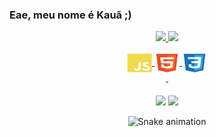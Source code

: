 ### Eae, meu nome é Kauã ;)

<div align="center">
  <a href="https://github.com/Benja-pdf">
  <img height="180em" src="https://github-readme-stats.vercel.app/api?username=Benja-pdf&show_icons=true&theme=dark#gh-dark-mode-only)"/>
  <img height="180em" src="https://github-readme-stats.vercel.app/api/top-langs/?username=Benja-pdf&layout=compact&theme=dark"/>
</div>
<div style="display: inline_block" align="center"><br>
  <img align="center" alt="Thales-Js" height="30" width="40" src="https://raw.githubusercontent.com/devicons/devicon/master/icons/javascript/javascript-plain.svg">
  <img align="center" alt="Thales-HTML" height="30" width="40" src="https://raw.githubusercontent.com/devicons/devicon/master/icons/html5/html5-original.svg">
  <img align="center" alt="Thales-CSS" height="30" width="40" src="https://raw.githubusercontent.com/devicons/devicon/master/icons/css3/css3-original.svg"> <br>&nbsp
  <div style="margin-top: 20px">
  <a href="https://www.instagram.com/Benja-pdf/" target="_blank"><img src="https://img.shields.io/badge/-Instagram-%23E4405F?style=for-the-badge&logo=instagram&logoColor=white" target="_blank"></a>
  <a href = "mailto:kauabenjamintr@gmail.com"><img src="https://img.shields.io/badge/-Gmail-%23333?style=for-the-badge&logo=gmail&logoColor=white" target="_blank"></a>
 </div
</div>

![Snake animation](https://github.com/Benja-pdf/Benja-pdf/blob/output/github-contribution-grid-snake.svg)
